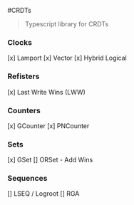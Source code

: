 #CRDTs

> Typescript library for CRDTs

### Clocks

[x] Lamport
[x] Vector
[x] Hybrid Logical

### Refisters

[x] Last Write Wins (LWW)

### Counters

[x] GCounter
[x] PNCounter

### Sets

[x] GSet
[] ORSet - Add Wins

### Sequences

[] LSEQ / Logroot
[] RGA
